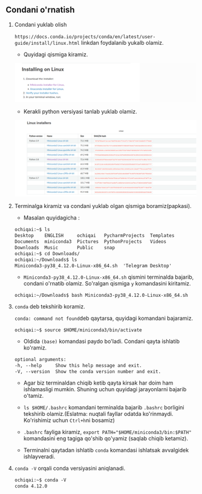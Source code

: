 ## Condani o'rnatish

 1. Condani yuklab olish

     `https://docs.conda.io/projects/conda/en/latest/user-guide/install/linux.html` linkdan foydalanib yukalb olamiz.

    * Quyidagi qismiga kiramiz.

    ![dowload_conda.png](./rasm/conda_yuklash.png) 
  
    * Kerakli python versiyasi tanlab yuklab olamiz.

    ![img_1.png](./rasm/conda_urnatish.png)


2. Terminalga kiramiz va condani yuklab olgan qismiga boramiz(papkasi). <br>
   * Masalan quyidagicha :

   ```shell
   ochiqai:~$ ls
   Desktop    ENGLISH     ochiqai   PycharmProjects  Templates
   Documents  miniconda3  Pictures  PythonProjects   Videos
   Downloads  Music       Public    snap
   ochiqai:~$ cd Downloads/
   ochiqai:~/Downloads$ ls
   Miniconda3-py38_4.12.0-Linux-x86_64.sh  'Telegram Desktop'
   ```
   
   * `Miniconda3-py38_4.12.0-Linux-x86_64.sh` qismini terminalda bajarib, condani o'rnatib olamiz. So'ralgan qismiga `y` komandasini kiritamiz.

   ```shell
   ochiqai:~/Downloads$ bash Miniconda3-py38_4.12.0-Linux-x86_64.sh
   ```

3. `conda` deb tekshirib koramiz.

    `conda: command not found`deb qaytarsa, quyidagi komandani bajaramiz.

    ```shell
    ochiqai:~$ source $HOME/miniconda3/bin/activate
    ```

   * Oldida `(base)` komandasi paydo bo'ladi. Condani qayta ishlatib ko'ramiz.

   ```shell
   optional arguments:
   -h, --help     Show this help message and exit.
   -V, --version  Show the conda version number and exit.
   ```
     * Agar biz terminaldan chiqib ketib qayta kirsak har doim ham ishlamasligi mumkin. Shuning uchun quyidagi jarayonlarni bajarib o'tamiz.
     * `ls $HOME/.bashrc` komandani terminalda bajarib `.bashrc` borligini tekshirib olamiz.(Eslatma: nuqtali fayllar odatda ko'rinmaydi. Ko'rishimiz uchun `Ctrl+h`ni bosamiz)

     * `.bashrc` fayliga kiramiz, `export PATH="$HOME/miniconda3/bin:$PATH"` komandasini eng tagiga qo'shib qo'yamiz (saqlab chiqib ketamiz).

     * Terminalni qaytadan ishlatib `conda` komandasi ishlatsak avvalgidek ishlayveradi.

4. `conda -V` orqali conda versiyasini aniqlanadi.

    ```shell
    ochiqai:~$ conda -V
    conda 4.12.0
    ```
   
